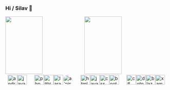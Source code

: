 ### Hi / Silav 👋

<div>
    <img height="180em" width="48%" src="https://github-readme-stats.vercel.app/api?username=mergehez&show_icons=true&include_all_commits=true&count_private=true&theme=cobalt" />
    <img height="180em" width="48%" src="https://github-readme-stats.vercel.app/api/top-langs/?username=mergehez&layout=compact&theme=cobalt&langs_count=7" />
</div>

<div style="display: flex; align-items: center; justify-content:center"><br>
  <img title="android" height="30" width="30" src="https://cdn.jsdelivr.net/gh/devicons/devicon/icons/android/android-original.svg" />
  <img title="java" height="30" width="30" src="https://cdn.jsdelivr.net/gh/devicons/devicon/icons/java/java-original.svg" />
    &nbsp;&nbsp;&nbsp;&nbsp;&nbsp;&nbsp;
  <img title="php" height="30" width="30" src="https://cdn.jsdelivr.net/gh/devicons/devicon/icons/php/php-original.svg" />
  <img title="mysql" height="30" width="30" src="https://cdn.jsdelivr.net/gh/devicons/devicon/icons/mysql/mysql-original.svg" />
  <img title="laravel" height="30" width="30" src="https://cdn.jsdelivr.net/gh/devicons/devicon/icons/laravel/laravel-plain-wordmark.svg" />
  <img title="alpine js" height="30" width="30" src="https://avatars.githubusercontent.com/u/59030169?s=200&v=4" style="border-radius:50%" />
    &nbsp;&nbsp;&nbsp;&nbsp;&nbsp;&nbsp;
  <img title="html" height="30" width="30" src="https://cdn.jsdelivr.net/gh/devicons/devicon/icons/html5/html5-original.svg" />
  <img title="javascript" height="30" width="30" src="https://cdn.jsdelivr.net/gh/devicons/devicon/icons/javascript/javascript-plain.svg" />
  <img title="css" height="30" width="30" src="https://cdn.jsdelivr.net/gh/devicons/devicon/icons/css3/css3-original.svg" />
  <img title="bootstrap" height="30" width="30" src="https://cdn.jsdelivr.net/gh/devicons/devicon/icons/bootstrap/bootstrap-original.svg" />
    &nbsp;&nbsp;&nbsp;&nbsp;&nbsp;&nbsp;
  <img title="c#" height="30" width="30" src="https://cdn.jsdelivr.net/gh/devicons/devicon/icons/csharp/csharp-original.svg" />
  <img title="dotnetcore" height="30" width="30" src="https://cdn.jsdelivr.net/gh/devicons/devicon/icons/dotnetcore/dotnetcore-original.svg" />
  <img title="blazor" height="30" width="30" src="https://devblogs.microsoft.com/aspnet/wp-content/uploads/sites/16/2019/04/BrandBlazor_big_with_border.png" />
  <img title="xamarin forms" height="30" width="30" src="https://cdn.iconscout.com/icon/free/png-256/xamarin-282427.png" />
</div>
  
  
  
<!--
**mergehez/mergehez** is a ✨ _special_ ✨ repository because its `README.md` (this file) appears on your GitHub profile.

Here are some ideas to get you started:

- 🔭 I’m currently working on ...
- 🌱 I’m currently learning ...
- 👯 I’m looking to collaborate on ...
- 🤔 I’m looking for help with ...
- 💬 Ask me about ...
- 📫 How to reach me: ...
- 😄 Pronouns: ...
- ⚡ Fun fact: ...
-->
